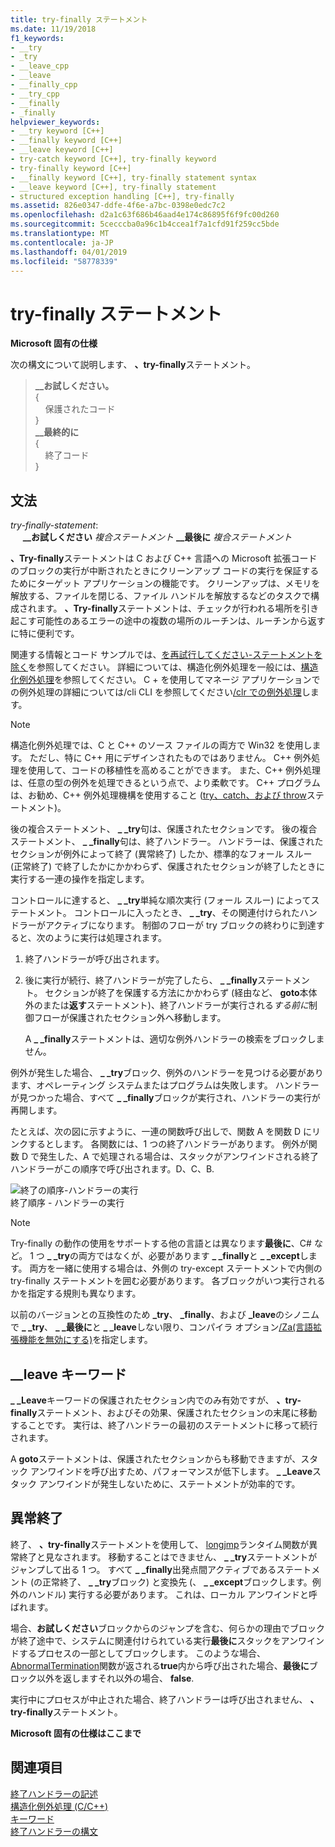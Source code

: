```yaml
---
title: try-finally ステートメント
ms.date: 11/19/2018
f1_keywords:
- __try
- _try
- __leave_cpp
- __leave
- __finally_cpp
- __try_cpp
- __finally
- _finally
helpviewer_keywords:
- __try keyword [C++]
- __finally keyword [C++]
- __leave keyword [C++]
- try-catch keyword [C++], try-finally keyword
- try-finally keyword [C++]
- __finally keyword [C++], try-finally statement syntax
- __leave keyword [C++], try-finally statement
- structured exception handling [C++], try-finally
ms.assetid: 826e0347-ddfe-4f6e-a7bc-0398e0edc7c2
ms.openlocfilehash: d2a1c63f686b46aad4e174c86895f6f9fc00d260
ms.sourcegitcommit: 5cecccba0a96c1b4ccea1f7a1cfd91f259cc5bde
ms.translationtype: MT
ms.contentlocale: ja-JP
ms.lasthandoff: 04/01/2019
ms.locfileid: "58778339"
---
```

# <a name="try-finally-statement"></a>try-finally ステートメント

**Microsoft 固有の仕様**

次の構文について説明します、 **、try-finally**ステートメント。

> **\_\_お試しください。**<br/>
> {<br/>
> &nbsp;&nbsp;&nbsp;&nbsp;保護されたコード<br/>
> }<br/>
> **\_\_最終的に**<br/>
> {<br/>
> &nbsp;&nbsp;&nbsp;&nbsp;終了コード<br/>
> }<br/>

## <a name="grammar"></a>文法

*try-finally-statement*:<br/>
&nbsp;&nbsp;&nbsp;&nbsp; **\_\_お試しください** *複合ステートメント* **\_\_最後に** *複合ステートメント*

**、Try-finally**ステートメントは C および C++ 言語への Microsoft 拡張コードのブロックの実行が中断されたときにクリーンアップ コードの実行を保証するためにターゲット アプリケーションの機能です。 クリーンアップは、メモリを解放する、ファイルを閉じる、ファイル ハンドルを解放するなどのタスクで構成されます。 **、Try-finally**ステートメントは、チェックが行われる場所を引き起こす可能性のあるエラーの途中の複数の場所のルーチンは、ルーチンから返すに特に便利です。

関連する情報とコード サンプルでは、[を再試行してください-ステートメントを除く](../cpp/try-except-statement.md)を参照してください。 詳細については、構造化例外処理を一般には、[構造化例外処理](../cpp/structured-exception-handling-c-cpp.md)を参照してください。 C + を使用してマネージ アプリケーションでの例外処理の詳細については/cli CLI を参照してください[/clr での例外処理](../extensions/exception-handling-cpp-component-extensions.md)します。

> [!NOTE]
> 構造化例外処理では、C と C++ のソース ファイルの両方で Win32 を使用します。 ただし、特に C++ 用にデザインされたものではありません。 C++ 例外処理を使用して、コードの移植性を高めることができます。 また、C++ 例外処理は、任意の型の例外を処理できるという点で、より柔軟です。 C++ プログラムは、お勧め、C++ 例外処理機構を使用すること ([try、catch、および throw](../cpp/try-throw-and-catch-statements-cpp.md)ステートメント)。

後の複合ステートメント、 **_ _try**句は、保護されたセクションです。 後の複合ステートメント、 **_ _finally**句は、終了ハンドラー。 ハンドラーは、保護されたセクションが例外によって終了 (異常終了) したか、標準的なフォール スルー (正常終了) で終了したかにかかわらず、保護されたセクションが終了したときに実行する一連の操作を指定します。

コントロールに達すると、 **_ _try**単純な順次実行 (フォール スルー) によってステートメント。 コントロールに入ったとき、 **_ _try**、その関連付けられたハンドラーがアクティブになります。 制御のフローが try ブロックの終わりに到達すると、次のように実行は処理されます。

1. 終了ハンドラーが呼び出されます。

1. 後に実行が続行、終了ハンドラーが完了したら、 **_ _finally**ステートメント。 セクションが終了を保護する方法にかかわらず (経由など、 **goto**本体外のまたは**返す**ステートメント)、終了ハンドラーが実行される*する前に*制御フローが保護されたセクション外へ移動します。

   A **_ _finally**ステートメントは、適切な例外ハンドラーの検索をブロックしません。

例外が発生した場合、 **_ _try**ブロック、例外のハンドラーを見つける必要があります、オペレーティング システムまたはプログラムは失敗します。 ハンドラーが見つかった場合、すべて **_ _finally**ブロックが実行され、ハンドラーの実行が再開します。

たとえば、次の図に示すように、一連の関数呼び出しで、関数 A を関数 D にリンクするとします。 各関数には、1 つの終了ハンドラーがあります。 例外が関数 D で発生した、A で処理される場合は、スタックがアンワインドされる終了ハンドラーがこの順序で呼び出されます。D、C、B.

![終了の順序&#45;ハンドラーの実行](../cpp/media/vc38cx1.gif "終了の順序&#45;ハンドラーの実行") <br/>
終了順序 - ハンドラーの実行

> [!NOTE]
> Try-finally の動作の使用をサポートする他の言語とは異なります**最後に**、C# など。  1 つ **_ _try**の両方ではなくが、必要があります **_ _finally**と **_ _except**します。  両方を一緒に使用する場合は、外側の try-except ステートメントで内側の try-finally ステートメントを囲む必要があります。  各ブロックがいつ実行されるかを指定する規則も異なります。

以前のバージョンとの互換性のため **_try**、 **_finally**、および **_leave**のシノニムで **_ _try**、 **_ _最後に**と **_ _leave**しない限り、コンパイラ オプション[/Za\(言語拡張機能を無効にする)](../build/reference/za-ze-disable-language-extensions.md)を指定します。

## <a name="the-leave-keyword"></a>__leave キーワード

**_ _Leave**キーワードの保護されたセクション内でのみ有効ですが、 **、try-finally**ステートメント、およびその効果、保護されたセクションの末尾に移動することです。 実行は、終了ハンドラーの最初のステートメントに移って続行されます。

A **goto**ステートメントは、保護されたセクションからも移動できますが、スタック アンワインドを呼び出すため、パフォーマンスが低下します。 **_ _Leave**スタック アンワインドが発生しないために、ステートメントが効率的です。

## <a name="abnormal-termination"></a>異常終了

終了、 **、try-finally**ステートメントを使用して、 [longjmp](../c-runtime-library/reference/longjmp.md)ランタイム関数が異常終了と見なされます。 移動することはできません、 **_ _try**ステートメントがジャンプして出る 1 つ。 すべて **_ _finally**出発点間アクティブであるステートメント (の正常終了、 **_ _try**ブロック) と変換先 (、 **_ _except**ブロックします。例外のハンドル) 実行する必要があります。 これは、ローカル アンワインドと呼ばれます。

場合、**お試しください**ブロックからのジャンプを含む、何らかの理由でブロックが終了途中で、システムに関連付けられている実行**最後に**スタックをアンワインドするプロセスの一部としてブロックします。 このような場合、 [AbnormalTermination](/windows/desktop/Debug/abnormaltermination)関数が返される**true**内から呼び出された場合、**最後に**ブロック以外を返しますそれ以外の場合、 **false**.

実行中にプロセスが中止された場合、終了ハンドラーは呼び出されません、 **、try-finally**ステートメント。

**Microsoft 固有の仕様はここまで**

## <a name="see-also"></a>関連項目

[終了ハンドラーの記述](../cpp/writing-a-termination-handler.md)<br/>
[構造化例外処理 (C/C++)](../cpp/structured-exception-handling-c-cpp.md)<br/>
[キーワード](../cpp/keywords-cpp.md)<br/>
[終了ハンドラーの構文](/windows/desktop/Debug/termination-handler-syntax)